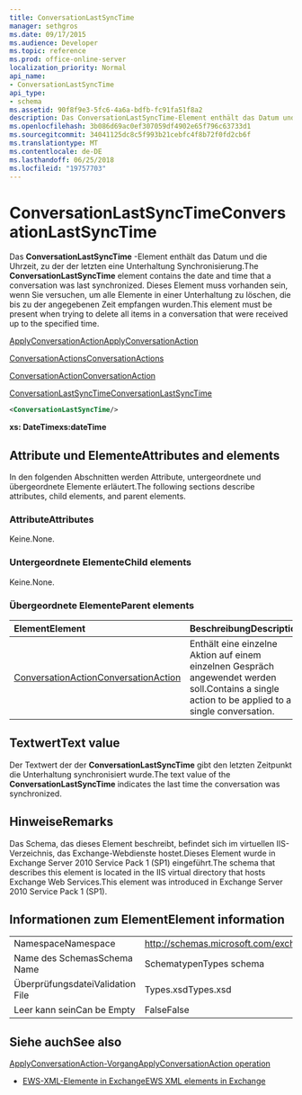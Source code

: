 ```yaml
---
title: ConversationLastSyncTime
manager: sethgros
ms.date: 09/17/2015
ms.audience: Developer
ms.topic: reference
ms.prod: office-online-server
localization_priority: Normal
api_name:
- ConversationLastSyncTime
api_type:
- schema
ms.assetid: 90f8f9e3-5fc6-4a6a-bdfb-fc91fa51f8a2
description: Das ConversationLastSyncTime-Element enthält das Datum und die Uhrzeit, zu der der letzten eine Unterhaltung Synchronisierung. Dieses Element muss vorhanden sein, wenn Sie versuchen, um alle Elemente in einer Unterhaltung zu löschen, die bis zu der angegebenen Zeit empfangen wurden.
ms.openlocfilehash: 3b086d69ac0ef307059df4902e65f796c63733d1
ms.sourcegitcommit: 34041125dc8c5f993b21cebfc4f8b72f0fd2cb6f
ms.translationtype: MT
ms.contentlocale: de-DE
ms.lasthandoff: 06/25/2018
ms.locfileid: "19757703"
---
```

# <a name="conversationlastsynctime"></a><span data-ttu-id="70b4b-104">ConversationLastSyncTime</span><span class="sxs-lookup"><span data-stu-id="70b4b-104">ConversationLastSyncTime</span></span>

<span data-ttu-id="70b4b-105">Das **ConversationLastSyncTime** -Element enthält das Datum und die Uhrzeit, zu der der letzten eine Unterhaltung Synchronisierung.</span><span class="sxs-lookup"><span data-stu-id="70b4b-105">The **ConversationLastSyncTime** element contains the date and time that a conversation was last synchronized.</span></span> <span data-ttu-id="70b4b-106">Dieses Element muss vorhanden sein, wenn Sie versuchen, um alle Elemente in einer Unterhaltung zu löschen, die bis zu der angegebenen Zeit empfangen wurden.</span><span class="sxs-lookup"><span data-stu-id="70b4b-106">This element must be present when trying to delete all items in a conversation that were received up to the specified time.</span></span> 
  
[<span data-ttu-id="70b4b-107">ApplyConversationAction</span><span class="sxs-lookup"><span data-stu-id="70b4b-107">ApplyConversationAction</span></span>](applyconversationaction.md)
  
[<span data-ttu-id="70b4b-108">ConversationActions</span><span class="sxs-lookup"><span data-stu-id="70b4b-108">ConversationActions</span></span>](conversationactions.md)
  
[<span data-ttu-id="70b4b-109">ConversationAction</span><span class="sxs-lookup"><span data-stu-id="70b4b-109">ConversationAction</span></span>](conversationaction.md)
  
[<span data-ttu-id="70b4b-110">ConversationLastSyncTime</span><span class="sxs-lookup"><span data-stu-id="70b4b-110">ConversationLastSyncTime</span></span>](conversationlastsynctime.md)
  
```XML
<ConversationLastSyncTime/>
```

 <span data-ttu-id="70b4b-111">**xs: DateTime**</span><span class="sxs-lookup"><span data-stu-id="70b4b-111">**xs:dateTime**</span></span>
## <a name="attributes-and-elements"></a><span data-ttu-id="70b4b-112">Attribute und Elemente</span><span class="sxs-lookup"><span data-stu-id="70b4b-112">Attributes and elements</span></span>

<span data-ttu-id="70b4b-113">In den folgenden Abschnitten werden Attribute, untergeordnete und übergeordnete Elemente erläutert.</span><span class="sxs-lookup"><span data-stu-id="70b4b-113">The following sections describe attributes, child elements, and parent elements.</span></span>
  
### <a name="attributes"></a><span data-ttu-id="70b4b-114">Attribute</span><span class="sxs-lookup"><span data-stu-id="70b4b-114">Attributes</span></span>

<span data-ttu-id="70b4b-115">Keine.</span><span class="sxs-lookup"><span data-stu-id="70b4b-115">None.</span></span>
  
### <a name="child-elements"></a><span data-ttu-id="70b4b-116">Untergeordnete Elemente</span><span class="sxs-lookup"><span data-stu-id="70b4b-116">Child elements</span></span>

<span data-ttu-id="70b4b-117">Keine.</span><span class="sxs-lookup"><span data-stu-id="70b4b-117">None.</span></span>
  
### <a name="parent-elements"></a><span data-ttu-id="70b4b-118">Übergeordnete Elemente</span><span class="sxs-lookup"><span data-stu-id="70b4b-118">Parent elements</span></span>

|<span data-ttu-id="70b4b-119">**Element**</span><span class="sxs-lookup"><span data-stu-id="70b4b-119">**Element**</span></span>|<span data-ttu-id="70b4b-120">**Beschreibung**</span><span class="sxs-lookup"><span data-stu-id="70b4b-120">**Description**</span></span>|
|:-----|:-----|
|[<span data-ttu-id="70b4b-121">ConversationAction</span><span class="sxs-lookup"><span data-stu-id="70b4b-121">ConversationAction</span></span>](conversationaction.md) <br/> |<span data-ttu-id="70b4b-122">Enthält eine einzelne Aktion auf einem einzelnen Gespräch angewendet werden soll.</span><span class="sxs-lookup"><span data-stu-id="70b4b-122">Contains a single action to be applied to a single conversation.</span></span>  <br/> |
   
## <a name="text-value"></a><span data-ttu-id="70b4b-123">Textwert</span><span class="sxs-lookup"><span data-stu-id="70b4b-123">Text value</span></span>

<span data-ttu-id="70b4b-124">Der Textwert der der **ConversationLastSyncTime** gibt den letzten Zeitpunkt die Unterhaltung synchronisiert wurde.</span><span class="sxs-lookup"><span data-stu-id="70b4b-124">The text value of the **ConversationLastSyncTime** indicates the last time the conversation was synchronized.</span></span> 
  
## <a name="remarks"></a><span data-ttu-id="70b4b-125">Hinweise</span><span class="sxs-lookup"><span data-stu-id="70b4b-125">Remarks</span></span>

<span data-ttu-id="70b4b-126">Das Schema, das dieses Element beschreibt, befindet sich im virtuellen IIS-Verzeichnis, das Exchange-Webdienste hostet.Dieses Element wurde in Exchange Server 2010 Service Pack 1 (SP1) eingeführt.</span><span class="sxs-lookup"><span data-stu-id="70b4b-126">The schema that describes this element is located in the IIS virtual directory that hosts Exchange Web Services.This element was introduced in Exchange Server 2010 Service Pack 1 (SP1).</span></span>
  
## <a name="element-information"></a><span data-ttu-id="70b4b-127">Informationen zum Element</span><span class="sxs-lookup"><span data-stu-id="70b4b-127">Element information</span></span>

|||
|:-----|:-----|
|<span data-ttu-id="70b4b-128">Namespace</span><span class="sxs-lookup"><span data-stu-id="70b4b-128">Namespace</span></span>  <br/> |http://schemas.microsoft.com/exchange/services/2006/types  <br/> |
|<span data-ttu-id="70b4b-129">Name des Schemas</span><span class="sxs-lookup"><span data-stu-id="70b4b-129">Schema Name</span></span>  <br/> |<span data-ttu-id="70b4b-130">Schematypen</span><span class="sxs-lookup"><span data-stu-id="70b4b-130">Types schema</span></span>  <br/> |
|<span data-ttu-id="70b4b-131">Überprüfungsdatei</span><span class="sxs-lookup"><span data-stu-id="70b4b-131">Validation File</span></span>  <br/> |<span data-ttu-id="70b4b-132">Types.xsd</span><span class="sxs-lookup"><span data-stu-id="70b4b-132">Types.xsd</span></span>  <br/> |
|<span data-ttu-id="70b4b-133">Leer kann sein</span><span class="sxs-lookup"><span data-stu-id="70b4b-133">Can be Empty</span></span>  <br/> |<span data-ttu-id="70b4b-134">False</span><span class="sxs-lookup"><span data-stu-id="70b4b-134">False</span></span>  <br/> |
   
## <a name="see-also"></a><span data-ttu-id="70b4b-135">Siehe auch</span><span class="sxs-lookup"><span data-stu-id="70b4b-135">See also</span></span>



[<span data-ttu-id="70b4b-136">ApplyConversationAction-Vorgang</span><span class="sxs-lookup"><span data-stu-id="70b4b-136">ApplyConversationAction operation</span></span>](applyconversationaction-operation.md)


- [<span data-ttu-id="70b4b-137">EWS-XML-Elemente in Exchange</span><span class="sxs-lookup"><span data-stu-id="70b4b-137">EWS XML elements in Exchange</span></span>](ews-xml-elements-in-exchange.md)

